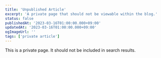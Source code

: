 ```yaml
---
title: 'Unpublished Article'
excerpt: 'A private page that should not be viewable within the blog.'
status: false
publishedAt: '2023-03-16T01:00:00.000+09:00'
updatedAt: '2023-03-16T01:00:00.000+09:00'
ogImageUrl: ''
tags: ['private article']
---
```


This is a private page. It should not be included in search results.
